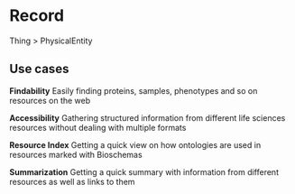 # Record
Thing > PhysicalEntity

## Use cases

**Findability**
Easily finding proteins, samples, phenotypes and so on resources on the web

**Accessibility**
Gathering structured information from different life sciences resources without dealing with multiple formats

**Resource Index**
Getting a quick view on how ontologies are used in resources marked with Bioschemas

**Summarization**
Getting a quick summary with information from different resources as well as links to them
